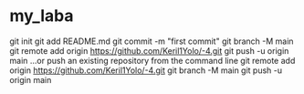 # my_laba
git init
git add README.md
git commit -m "first commit"
git branch -M main
git remote add origin https://github.com/Keril1Yolo/-4.git
git push -u origin main
…or push an existing repository from the command line
git remote add origin https://github.com/Keril1Yolo/-4.git
git branch -M main
git push -u origin main
